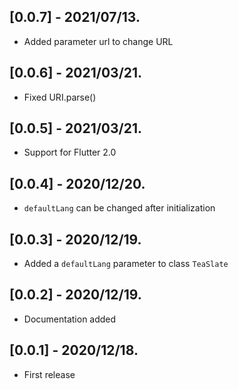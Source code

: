 ## [0.0.7] - 2021/07/13.

- Added parameter url to change URL

## [0.0.6] - 2021/03/21.

- Fixed URI.parse()

## [0.0.5] - 2021/03/21.

- Support for Flutter 2.0

## [0.0.4] - 2020/12/20.

- `defaultLang` can be changed after initialization

## [0.0.3] - 2020/12/19.

- Added a `defaultLang` parameter to class `TeaSlate`

## [0.0.2] - 2020/12/19.

- Documentation added

## [0.0.1] - 2020/12/18.

- First release